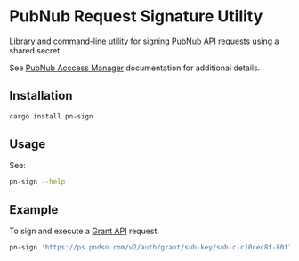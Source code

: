 # PubNub Request Signature Utility

Library and command-line utility for signing PubNub API requests using a shared secret.

See [PubNub Acccess Manager](https://www.pubnub.com/docs/pubnub-rest-api-documentation#pubnub-access-manager-pam) documentation for additional details.

## Installation

```bash
cargo install pn-sign
```

## Usage

See:

```bash
pn-sign --help
```

## Example

To sign and execute a [Grant API](https://www.pubnub.com/docs/pubnub-rest-api-documentation#pubnub-access-manager-pam-pubnub-access-manager-get) request:

```bash
pn-sign 'https://ps.pndsn.com/v2/auth/grant/sub-key/sub-c-c10cec8f-80f3-4ab6-8ab5-cb5b49e010c7?auth=auth-key-1&uuid=admin-1&target-uuid=user-1&ttl=15&g=1&u=1&d=1' --sub sub-c-c10cec8f-80f3-4ab6-8ab5-cb5b49e010c7 --pub pub-c-0f9faa0e-52b4-407c-b87a-d2e13409de13 --sec sec-c-Nzk2ZTU2MTYtYzBmYS00ZGI0LWE3MmEtYTk5NzYxM2NkYTNkCg --curl | xargs curl -i
```
